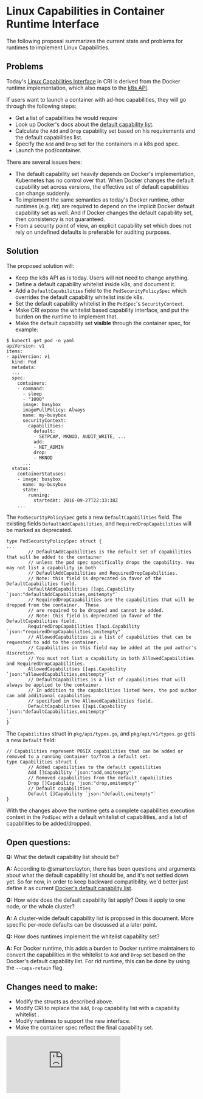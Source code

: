 # Linux Capabilities in Container Runtime Interface

The following proposal summarizes the current state and problems for runtimes to implement Linux Capabilities.

## Problems

Today's [Linux Capabilities Interface](https://github.com/kubernetes/kubernetes/blob/v1.5.0-alpha.0/pkg/kubelet/api/v1alpha1/runtime/api.proto#L350-L355) in CRI is derived from the Docker runtime implementation, which also maps
to the [k8s API](https://github.com/kubernetes/kubernetes/blob/v1.5.0-alpha.0/pkg/api/v1/types.go#L1164-L1170).

If users want to launch a container with ad-hoc capabilities, they will go through the following steps:

- Get a list of capabilities he would require
- Look up Docker's docs about the [default capability list](https://docs.docker.com/engine/reference/run/#/runtime-privilege-and-linux-capabilities).
- Calculate the `Add` and `Drop` capability set based on his requirements and the default capabilities list.
- Specify the `Add` and `Drop` set for the containers in a k8s pod spec.
- Launch the pod/container.

There are several issues here:

- The default capability set heavily depends on Docker's implementation, Kubernetes has no control over that.
When Docker changes the default capability set across versions, the effective set of default capabilities can change suddenly.
- To implement the same semantics as today's Docker runtime, other runtimes (e.g. rkt) are required to depend on the implicit Docker default capability set as well. And if Docker changes the default capability set, then consistency is not guaranteed.
- From a security point of view, an explicit capability set which does not rely on undefined defaults is preferable for auditing purposes.

## Solution

The proposed solution will:
- Keep the k8s API as is today. Users will not need to change anything.
- Define a default capability whitelist inside k8s, and document it.
- Add a `DefaultCapabilities` field to the `PodSecurityPolicySpec` which overrides the default capability whitelist inside k8s.
- Set the default capability whitelist in the `PodSpec`'s `SecurityContext`.
- Make CRI expose the whitelist based capability interface, and put the burden on the runtime to implement that.
- Make the default capability set **visible** through the container spec, for example:

```shell
$ kubectl get pod -o yaml
apiVersion: v1
items:
- apiVersion: v1
  kind: Pod
  metadata:
  ...
  spec:
    containers:
    - command:
      - sleep
      - "1000"
      image: busybox
      imagePullPolicy: Always
      name: my-busybox
      securityContext:
        capabilities:
          default:
          - SETPCAP, MKNOD, AUDIT_WRITE, ...
          add:
          - NET_ADMIN
          drop:
          - MKNOD
      ...
  status:
    containerStatuses:
    - image: busybox
      name: my-busybox
      state:
        running:
          startedAt: 2016-09-27T22:33:38Z
    ...
```

The `PodSecurityPolicySpec` gets a new `DefaultCapabilities` field. The existing fields `DefaultAddCapabilities`, and `RequiredDropCapabilities` will be marked as deprecated.

```
type PodSecurityPolicySpec struct {
...
        // DefaultAddCapabilities is the default set of capabilities that will be added to the container
        // unless the pod spec specifically drops the capability. You may not list a capability in both
        // DefaultAddCapabilities and RequiredDropCapabilities.
        // Note: this field is deprecated in favor of the DefaultCapabilities field.
        DefaultAddCapabilities []api.Capability `json:"defaultAddCapabilities,omitempty"`
        // RequiredDropCapabilities are the capabilities that will be dropped from the container.  These
        // are required to be dropped and cannot be added.
        // Note: this field is deprecated in favor of the DefaultCapabilities field.
        RequiredDropCapabilities []api.Capability `json:"requiredDropCapabilities,omitempty"`
        // AllowedCapabilities is a list of capabilities that can be requested to add to the container.
        // Capabilities in this field may be added at the pod author's discretion.
        // You must not list a capability in both AllowedCapabilities and RequiredDropCapabilities.
        AllowedCapabilities []api.Capability `json:"allowedCapabilities,omitempty"`
        // DefaultCapabilities is a list of capabilities that will always be applied to the container.
        // In addition to the capabilities listed here, the pod author can add additional capabilities
        // specified in the AllowedCapabilities field.
        DefaultCapabilities []api.Capability `json:"defaultCapabilities,omitempty"`
...
}
```

The `Capabilities` struct in `pkg/api/types.go`, and `pkg/api/v1/types.go` gets a new `Default` field:

```
// Capabilities represent POSIX capabilities that can be added or removed to a running container to/from a default set.
type Capabilities struct {
        // Added capabilities to the default capabilities
        Add []Capability `json:"add,omitempty"`
        // Removed capabilities from the default capabilities
        Drop []Capability `json:"drop,omitempty"`
        // Default capabilities
        Default []Capability `json:"default,omitempty"`
}
```

With the changes above the runtime gets a complete capabilities execution context in the `PodSpec` with a default whitelist of capabilities, and a list of capabilities to be added/dropped.

## Open questions:

**Q:** What the default capability list should be?

**A:** According to @smarterclayton, there has been questions and arguments about what the default capability list should be, and it's not settled down yet.
       So for now, in order to keep backward compatibility, we'd better just define it as current [Docker's default capability list](https://docs.docker.com/engine/reference/run/#/runtime-privilege-and-linux-capabilities).

**Q:** How wide does the default capability list apply? Does it apply to one node, or the whole cluster?

**A:** A cluster-wide default capability list is proposed in this document. More specific per-node defaults can be discussed at a later point.

**Q:** How does runtimes implement the whitelist capability set?

**A:** For Docker runtime, this adds a burden to Docker runtime maintainers to convert the capabilities in the whitelist to `Add` and `Drop` set based on the Docker's default capability list. For rkt runtime, this can be done by using the `--caps-retain` flag.

## Changes need to make:

- Modify the structs as described above.
- Modify CRI to replace the `Add`, `Drop` capability list with a capability whitelist .
- Modify runtimes to support the new interface.
- Make the container spec reflect the final capability set.


<!-- BEGIN MUNGE: GENERATED_ANALYTICS -->
[![Analytics](https://kubernetes-site.appspot.com/UA-36037335-10/GitHub/docs/proposals/container-runtime-interface/capabilities.md?pixel)]()
<!-- END MUNGE: GENERATED_ANALYTICS -->
